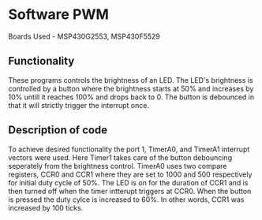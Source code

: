 # Software PWM
Boards Used - MSP430G2553, MSP430F5529
## Functionality
These programs controls the brightness of an LED. The LED's brightness is controlled by a button where the brightness starts at 50% and increases by 10% untill it reaches 100% and drops back to 0. The button is debounced in that it will strictly trigger the interrupt once.

## Description of code
To achieve desired functionality the port 1, TimerA0, and TimerA1 interrupt vectors were used. Here Timer1 takes care of the button debouncing seperately from the brightness control. TimerA0 uses two compare registers, CCR0 and CCR1 where they are set to 1000 and 500 respectively for initial duty cycle of 50%. The LED is on for the duration of CCR1 and is then turned off when the timer intterupt triggers at CCR0. When the button is pressed the duty cylce is increased to 60%. In other words, CCR1 was increased by 100 ticks.
